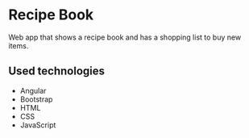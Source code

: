 # Recipe Book

Web app that shows a recipe book and has a shopping list to buy new items.

## Used technologies

- Angular
- Bootstrap
- HTML
- CSS
- JavaScript
